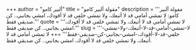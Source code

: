 +++
author = "ألبير كامو"
title = "مقولة ألبير كامو"
description = '''مقولة ألبير كامو: لا تمشي أمامي قد لا أتبعك، ولا تمشي خلفي قد لا أقودك، امشي بجانبي.. كن صديقي فقط.'''
quote = '''لا تمشي أمامي قد لا أتبعك، ولا تمشي خلفي قد لا أقودك، امشي بجانبي.. كن صديقي فقط.'''
slug = '''لا-تمشي-أمامي-قد-لا-أتبعك،-ولا-تمشي-خلفي-قد-لا-أقودك،-امشي-بجانبي-كن-صديقي-فقط'''
+++
لا تمشي أمامي قد لا أتبعك، ولا تمشي خلفي قد لا أقودك، امشي بجانبي.. كن صديقي فقط.
